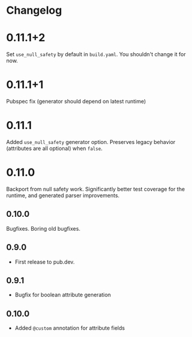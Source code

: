 # Changelog

# 0.11.1+2

Set `use_null_safety` by default in `build.yaml`. You shouldn't change it for now.

# 0.11.1+1

Pubspec fix (generator should depend on latest runtime)

# 0.11.1

Added `use_null_safety` generator option. Preserves legacy behavior (attributes are
all optional) when `false`.

# 0.11.0

Backport from null safety work. Significantly better test coverage for the runtime,
and generated parser improvements.
## 0.10.0

Bugfixes. Boring old bugfixes.

## 0.9.0

- First release to pub.dev.

## 0.9.1

- Bugfix for boolean attribute generation

## 0.10.0

- Added ```@custom``` annotation for attribute fields
